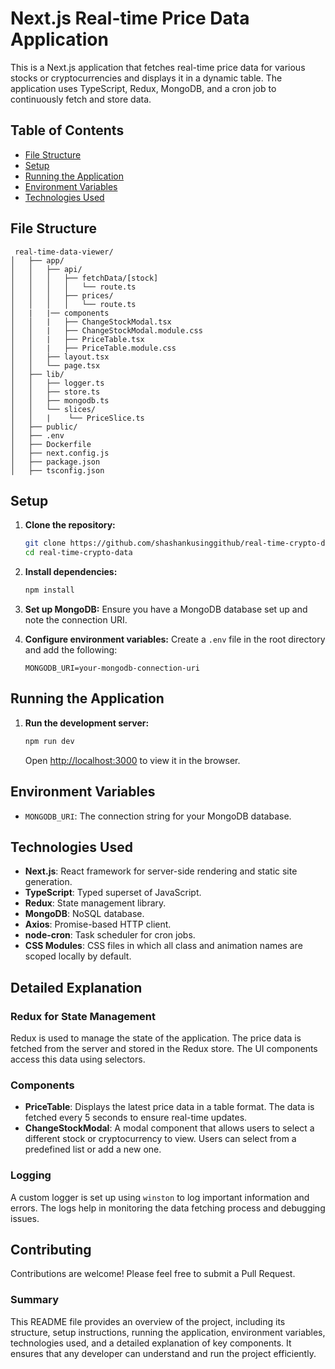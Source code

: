 # Next.js Real-time Price Data Application

This is a Next.js application that fetches real-time price data for various stocks or cryptocurrencies and displays it in a dynamic table. The application uses TypeScript, Redux, MongoDB, and a cron job to continuously fetch and store data.

## Table of Contents

- [File Structure](#file-structure)
- [Setup](#setup)
- [Running the Application](#running-the-application)
- [Environment Variables](#environment-variables)
- [Technologies Used](#technologies-used)

## File Structure

```
 real-time-data-viewer/
│   ├── app/
│   │   ├── api/
│   │   │   ├── fetchData/[stock]
│   │   │   │   └── route.ts
│   │   │   ├── prices/
│   │   │   │   └── route.ts
│ 	|	|── components
│ 	│ 	|	├── ChangeStockModal.tsx
│ 	│ 	|	├── ChangeStockModal.module.css
│ 	│	|	├── PriceTable.tsx
│ 	│	|	├── PriceTable.module.css
│   │   ├── layout.tsx
│   │   └── page.tsx
│   ├── lib/
│   │   ├── logger.ts
│   │   ├── store.ts
│   │   ├── mongodb.ts
│   │   └── slices/
│   │   |    └── PriceSlice.ts
│   ├── public/
│   ├── .env
│   ├── Dockerfile
│   ├── next.config.js
│   ├── package.json
│   ├── tsconfig.json
```

## Setup

1. **Clone the repository:**

   ```bash
   git clone https://github.com/shashankusinggithub/real-time-crypto-data.git
   cd real-time-crypto-data
   ```

2. **Install dependencies:**

   ```bash
   npm install
   ```

3. **Set up MongoDB:**
   Ensure you have a MongoDB database set up and note the connection URI.

4. **Configure environment variables:**
   Create a `.env` file in the root directory and add the following:
   ```env
   MONGODB_URI=your-mongodb-connection-uri
   ```

## Running the Application

1. **Run the development server:**
   ```bash
   npm run dev
   ```
   Open [http://localhost:3000](http://localhost:3000) to view it in the browser.

## Environment Variables

- `MONGODB_URI`: The connection string for your MongoDB database.

## Technologies Used

- **Next.js**: React framework for server-side rendering and static site generation.
- **TypeScript**: Typed superset of JavaScript.
- **Redux**: State management library.
- **MongoDB**: NoSQL database.
- **Axios**: Promise-based HTTP client.
- **node-cron**: Task scheduler for cron jobs.
- **CSS Modules**: CSS files in which all class and animation names are scoped locally by default.

## Detailed Explanation

### Redux for State Management

Redux is used to manage the state of the application. The price data is fetched from the server and stored in the Redux store. The UI components access this data using selectors.

### Components

- **PriceTable**: Displays the latest price data in a table format. The data is fetched every 5 seconds to ensure real-time updates.
- **ChangeStockModal**: A modal component that allows users to select a different stock or cryptocurrency to view. Users can select from a predefined list or add a new one.

### Logging

A custom logger is set up using `winston` to log important information and errors. The logs help in monitoring the data fetching process and debugging issues.

## Contributing

Contributions are welcome! Please feel free to submit a Pull Request.

### Summary

This README file provides an overview of the project, including its structure, setup instructions, running the application, environment variables, technologies used, and a detailed explanation of key components. It ensures that any developer can understand and run the project efficiently.
